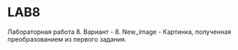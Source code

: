 # LAB8
Лабораторная работа 8. Вариант - 8.
New_image - Картинка, полученная преобразованием из первого задания.
